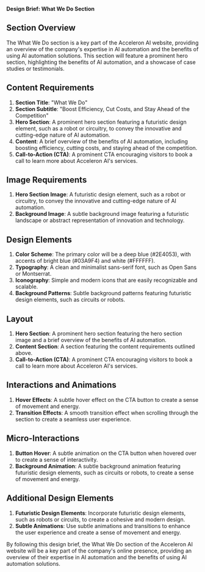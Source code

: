 **Design Brief: What We Do Section**

**Section Overview**
----------------

The What We Do section is a key part of the Acceleron AI website, providing an overview of the company's expertise in AI automation and the benefits of using AI automation solutions. This section will feature a prominent hero section, highlighting the benefits of AI automation, and a showcase of case studies or testimonials.

**Content Requirements**
--------------------

1. **Section Title**: "What We Do"
2. **Section Subtitle**: "Boost Efficiency, Cut Costs, and Stay Ahead of the Competition"
3. **Hero Section**: A prominent hero section featuring a futuristic design element, such as a robot or circuitry, to convey the innovative and cutting-edge nature of AI automation.
4. **Content**: A brief overview of the benefits of AI automation, including boosting efficiency, cutting costs, and staying ahead of the competition.
5. **Call-to-Action (CTA)**: A prominent CTA encouraging visitors to book a call to learn more about Acceleron AI's services.

**Image Requirements**
--------------------

1. **Hero Section Image**: A futuristic design element, such as a robot or circuitry, to convey the innovative and cutting-edge nature of AI automation.
2. **Background Image**: A subtle background image featuring a futuristic landscape or abstract representation of innovation and technology.

**Design Elements**
--------------------

1. **Color Scheme**: The primary color will be a deep blue (#2E4053), with accents of bright blue (#03A9F4) and white (#FFFFFF).
2. **Typography**: A clean and minimalist sans-serif font, such as Open Sans or Montserrat.
3. **Iconography**: Simple and modern icons that are easily recognizable and scalable.
4. **Background Patterns**: Subtle background patterns featuring futuristic design elements, such as circuits or robots.

**Layout**
---------

1. **Hero Section**: A prominent hero section featuring the hero section image and a brief overview of the benefits of AI automation.
2. **Content Section**: A section featuring the content requirements outlined above.
3. **Call-to-Action (CTA)**: A prominent CTA encouraging visitors to book a call to learn more about Acceleron AI's services.

**Interactions and Animations**
-----------------------------

1. **Hover Effects**: A subtle hover effect on the CTA button to create a sense of movement and energy.
2. **Transition Effects**: A smooth transition effect when scrolling through the section to create a seamless user experience.

**Micro-Interactions**
--------------------

1. **Button Hover**: A subtle animation on the CTA button when hovered over to create a sense of interactivity.
2. **Background Animation**: A subtle background animation featuring futuristic design elements, such as circuits or robots, to create a sense of movement and energy.

**Additional Design Elements**
-----------------------------

1. **Futuristic Design Elements**: Incorporate futuristic design elements, such as robots or circuits, to create a cohesive and modern design.
2. **Subtle Animations**: Use subtle animations and transitions to enhance the user experience and create a sense of movement and energy.

By following this design brief, the What We Do section of the Acceleron AI website will be a key part of the company's online presence, providing an overview of their expertise in AI automation and the benefits of using AI automation solutions.